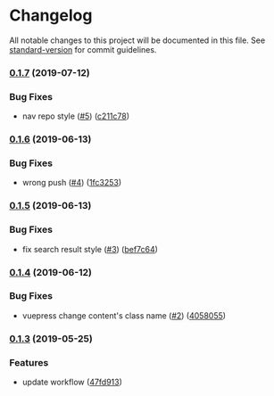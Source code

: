# Changelog

All notable changes to this project will be documented in this file. See [standard-version](https://github.com/conventional-changelog/standard-version) for commit guidelines.

### [0.1.7](https://github.com/thonatos/vuepress-theme-egg/compare/v0.1.6...v0.1.7) (2019-07-12)


### Bug Fixes

* nav repo style ([#5](https://github.com/thonatos/vuepress-theme-egg/issues/5)) ([c211c78](https://github.com/thonatos/vuepress-theme-egg/commit/c211c78))



### [0.1.6](https://github.com/thonatos/vuepress-theme-egg/compare/v0.1.5...v0.1.6) (2019-06-13)


### Bug Fixes

* wrong push ([#4](https://github.com/thonatos/vuepress-theme-egg/issues/4)) ([1fc3253](https://github.com/thonatos/vuepress-theme-egg/commit/1fc3253))



### [0.1.5](https://github.com/thonatos/vuepress-theme-egg/compare/v0.1.4...v0.1.5) (2019-06-13)


### Bug Fixes

* fix search result style ([#3](https://github.com/thonatos/vuepress-theme-egg/issues/3)) ([bef7c64](https://github.com/thonatos/vuepress-theme-egg/commit/bef7c64))



### [0.1.4](https://github.com/thonatos/vuepress-theme-egg/compare/v0.1.3...v0.1.4) (2019-06-12)


### Bug Fixes

* vuepress change content's class name ([#2](https://github.com/thonatos/vuepress-theme-egg/issues/2)) ([4058055](https://github.com/thonatos/vuepress-theme-egg/commit/4058055))



### [0.1.3](https://github.com/thonatos/vuepress-theme-egg/compare/v0.1.2...v0.1.3) (2019-05-25)


### Features

* update workflow ([47fd913](https://github.com/thonatos/vuepress-theme-egg/commit/47fd913))
